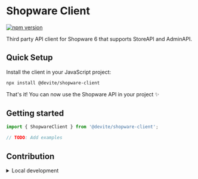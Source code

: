 # Shopware Client

[![npm version][npm-version-src]][npm-version-href]

Third party API client for Shopware 6 that supports StoreAPI and AdminAPI.

## Quick Setup

Install the client in your JavaScript project:

```bash
npx install @devite/shopware-client
```

That's it! You can now use the Shopware API in your project ✨


## Getting started

```javascript
import { ShopwareClient } from '@devite/shopware-client';

// TODO: Add examples
```

## Contribution

<details>
  <summary>Local development</summary>

  ```bash
  # Install dependencies
  pnpm install
  
  # Generate module types and build the module
  pnpm build
  
  # Run ESLint
  pnpm lint
  
  # Run Vitest
  pnpm test
  pnpm test:watch
  
  # Release new version
  pnpm release
  ```
</details>

<!-- Badges -->
[npm-version-src]: https://img.shields.io/npm/v/@devite/shopware-client/latest.svg?style=flat&colorA=020420&colorB=00DC82
[npm-version-href]: https://npmjs.com/package/@devite/shopware-client
